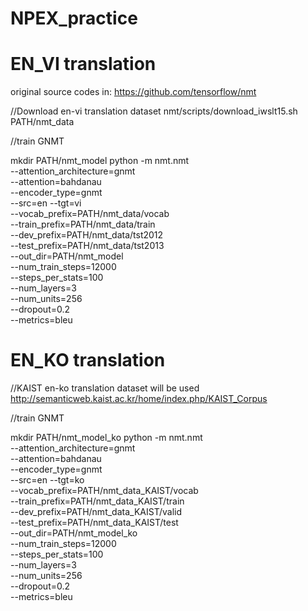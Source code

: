 # NPEX_practice


# EN_VI translation
original source codes in:
https://github.com/tensorflow/nmt


//Download en-vi translation dataset
nmt/scripts/download_iwslt15.sh PATH/nmt_data


//train GNMT

mkdir PATH/nmt_model
python -m nmt.nmt \
    --attention_architecture=gnmt \
    --attention=bahdanau \
    --encoder_type=gnmt \
    --src=en --tgt=vi \
    --vocab_prefix=PATH/nmt_data/vocab  \
    --train_prefix=PATH/nmt_data/train \
    --dev_prefix=PATH/nmt_data/tst2012  \
    --test_prefix=PATH/nmt_data/tst2013 \
    --out_dir=PATH/nmt_model \
    --num_train_steps=12000 \
    --steps_per_stats=100 \
    --num_layers=3 \
    --num_units=256 \
    --dropout=0.2 \
    --metrics=bleu

# EN_KO translation
//KAIST en-ko translation dataset will be used
http://semanticweb.kaist.ac.kr/home/index.php/KAIST_Corpus


//train GNMT

mkdir PATH/nmt_model_ko
python -m nmt.nmt \
    --attention_architecture=gnmt \
    --attention=bahdanau \
    --encoder_type=gnmt \
    --src=en --tgt=ko \
    --vocab_prefix=PATH/nmt_data_KAIST/vocab  \
    --train_prefix=PATH/nmt_data_KAIST/train \
    --dev_prefix=PATH/nmt_data_KAIST/valid  \
    --test_prefix=PATH/nmt_data_KAIST/test \
    --out_dir=PATH/nmt_model_ko \
    --num_train_steps=12000 \
    --steps_per_stats=100 \
    --num_layers=3 \
    --num_units=256 \
    --dropout=0.2 \
    --metrics=bleu
